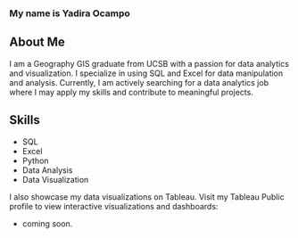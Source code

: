 ### My name is Yadira Ocampo
## About Me

I am a Geography GIS graduate from UCSB with a passion for data analytics and visualization. I specialize in using SQL and Excel for data manipulation and analysis. Currently, I am actively searching for a data analytics job where I may apply my skills and contribute to meaningful projects.

## Skills
- SQL
- Excel
- Python
- Data Analysis
- Data Visualization

I also showcase my data visualizations on Tableau. Visit my Tableau Public profile to view interactive visualizations and dashboards:
- coming soon.



<!--
**kyadi33/kyadi33** is a ✨ _special_ ✨ repository because its `README.md` (this file) appears on your GitHub profile.

Here are some ideas to get you started:

- 🔭 I’m currently working on ...
- 🌱 I’m currently learning ...
- 👯 I’m looking to collaborate on ...
- 🤔 I’m looking for help with ...
- 💬 Ask me about ...
- 📫 How to reach me: ...
- 😄 Pronouns: ...
- ⚡ Fun fact: ...
-->
